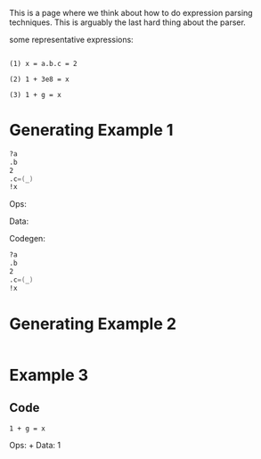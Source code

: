 This is a page where we think about how to do expression parsing techniques. This is arguably the
last hard thing about the parser.

some representative expressions:

```wren

(1) x = a.b.c = 2

(2) 1 + 3e8 = x

(3) 1 + g = x

```

# Generating Example 1

```asm
?a
.b
2
.c=(_)
!x
```

Ops:  

Data:  

Codegen:
```asm
?a
.b
2
.c=(_)
!x
```


# Generating Example 2

```asm

```

# Example 3

## Code

```wren
1 + g = x
```

Ops: + 
Data: 1 

